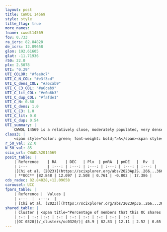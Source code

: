 ```yaml
---
layout: post
title: CWWDL 14569
style: style
title_flag: true
more_names: 
fname: cwwdl14569
fov: 0.733
ra_icrs: 82.84828
de_icrs: 12.09658
glon: 192.61605
glat: -11.71936
r50: 22.0
plx: 2.5078
UTI: "0.29"
UTI_COLOR: "#fee0c7"
UTI_C_N_COL: "#e3f3cd"
UTI_C_dens_COL: "#a6cab9"
UTI_C_C3_COL: "#a6cab9"
UTI_C_lit_COL: "#e0a6b3"
UTI_C_dup_COL: "#fafde1"
UTI_C_N: 0.68
UTI_C_dens: 1.0
UTI_C_C3: 1.0
UTI_C_lit: 0.0
UTI_C_dup: 0.54
UTI_summary: |
    CWWDL 14569 is a relatively close, moderately populated, very dense object of very high C3 quality. It was recently reported in the literature.<br><br>This is likely a unique object, which shares a moderate percentage of members with at least one previously reported entry.
class3: |
    <span style="color: green; font-weight: bold;">A</span><span style="color: green; font-weight: bold;">A</span>
r_50_val: 22.0
N_50_val: 85
scix_url: CWWDL%2014569
posit_table: |
    | Reference    | RA    | DEC   | Plx  | pmRA  | pmDE   |  Rv  |
    | :---         | :---: | :---: | :---: | :---: | :---: | :---: |
    |[Chi et al. (2023)](https://scixplorer.org/abs/2023ApJS..266...36C) | 82.892 | 12.076 | 2.529 | 0.959 | -0.898 | 20.793 |
    | **UCC** |82.848 | 12.097 | 2.508 | 0.761 | -0.802 | 17.386 | 
cds_radec: 82.84828,+12.09658
carousel: UCC
fpars_table: |
    | Reference |  Values |
    | :---  |  :---:  |
    | [Chi et al. (2023)](https://scixplorer.org/abs/2023ApJS..266...36C) | `logAge=7.22, Z=-0.4` |
shared_table: |
    | Cluster | <span title="Percentage of members that this OC shares with the ones listed">%</span>   | RA   | DEC   | Plx   | pmRA  | pmDE  | Rv | UTI |
    | :-: | :-: |:-: | :-: | :-: | :-: | :-: | :-: | :-: |
    |[OC 0320](/_clusters/oc0320/)| 45.9 | 82.83 | 12.11 | 2.52 | 0.65 | -0.56 | 25.87 |0.48 |
---
```

